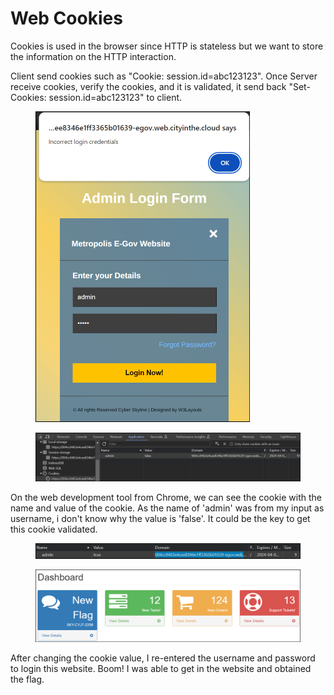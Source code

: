 # Web Cookies

Cookies is used in the browser since HTTP is stateless but we want to store the information on the HTTP interaction.

Client send cookies such as "Cookie: session.id=abc123123". Once Server receive cookies, verify the cookies, and it is validated, it send back "Set-Cookies: session.id=abc123123" to client.



<figure><img src=".gitbook/assets/image (1).png" alt="" width="343"><figcaption></figcaption></figure>

<figure><img src=".gitbook/assets/image (3).png" alt=""><figcaption></figcaption></figure>

On  the web development tool from Chrome, we can see the cookie with the name and value of the cookie.  As the name of 'admin' was from my input as username, i don't know why the value is 'false'. It could be the key to get this cookie validated.



<div align="center">

<figure><img src=".gitbook/assets/image (4).png" alt=""><figcaption></figcaption></figure>

</div>

<figure><img src=".gitbook/assets/image (5).png" alt=""><figcaption></figcaption></figure>

After changing the cookie value, I re-entered the username and password to login this website. Boom! I was able to get in the website and obtained the flag.
